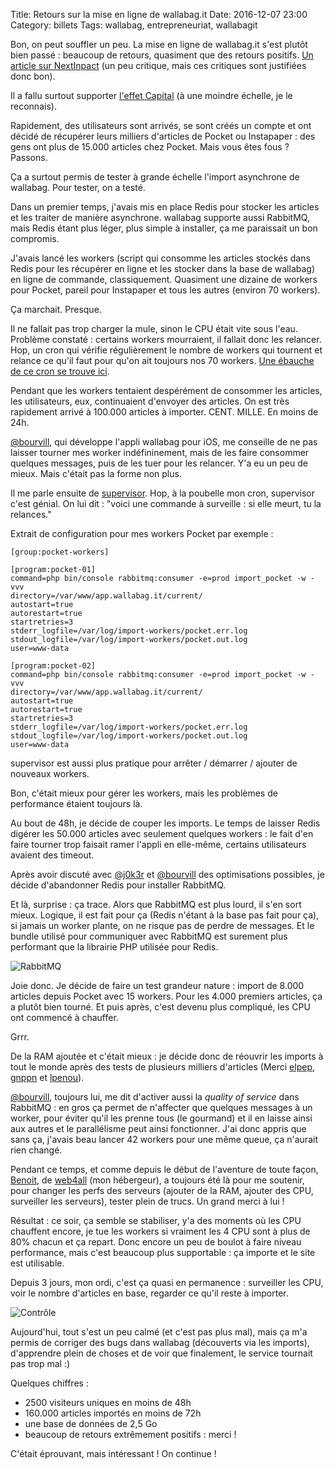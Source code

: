 Title: Retours sur la mise en ligne de wallabag.it
Date: 2016-12-07 23:00
Category: billets
Tags: wallabag, entrepreneuriat, wallabagit

Bon, on peut souffler un peu. La mise en ligne de wallabag.it s'est plutôt bien passé : beaucoup de retours, quasiment que des retours positifs. [Un article sur NextInpact](http://www.nextinpact.com/news/102394-wallabag-propose-desormais-solution-hebergee-a-12-euros-par-an.htm) (un peu critique, mais ces critiques sont justifiées donc bon).

Il a fallu surtout supporter [l'effet Capital](http://1001pharmacies.github.io/general/effet-capital) (à une moindre échelle, je le reconnais).

Rapidement, des utilisateurs sont arrivés, se sont créés un compte et ont décidé de récupérer leurs milliers d'articles de Pocket ou Instapaper : des gens ont plus de 15.000 articles chez Pocket. Mais vous êtes fous ? Passons.

Ça a surtout permis de tester à grande échelle l'import asynchrone de wallabag. Pour tester, on a testé.

Dans un premier temps, j'avais mis en place Redis pour stocker les articles et les traiter de manière asynchrone. wallabag supporte aussi RabbitMQ, mais Redis étant plus léger, plus simple à installer, ça me paraissait un bon compromis.

J'avais lancé les workers (script qui consomme les articles stockés dans Redis pour les récupérer en ligne et les stocker dans la base de wallabag) en ligne de commande, classiquement. Quasiment une dizaine de workers pour Pocket, pareil pour Instapaper et tous les autres (environ 70 workers).

Ça marchait. Presque.

Il ne fallait pas trop charger la mule, sinon le CPU était vite sous l'eau. Problème constaté : certains workers mourraient, il fallait donc les relancer. Hop, un cron qui vérifie régulièrement le nombre de workers qui tournent et relance ce qu'il faut pour qu'on ait toujours nos 70 workers. [Une ébauche de ce cron se trouve ici](https://gist.github.com/nicosomb/976c7888d653b338fcab1787fa6c75ef).

Pendant que les workers tentaient despérément de consommer les articles, les utilisateurs, eux, continuaient d'envoyer des articles. On est très rapidement arrivé à 100.000 articles à importer. CENT. MILLE. En moins de 24h.

[@bourvill](https://github.com/bourvill), qui développe l'appli wallabag pour iOS, me conseille de ne pas laisser tourner mes worker indéfininement, mais de les faire consommer quelques messages, puis de les tuer pour les relancer. Y'a eu un peu de mieux. Mais c'était pas la forme non plus.

Il me parle ensuite de [supervisor](http://supervisord.org/). Hop, à la poubelle mon cron, supervisor c'est génial. On lui dit : "voici une commande à surveille : si elle meurt, tu la relances."

Extrait de configuration pour mes workers Pocket par exemple :

```
[group:pocket-workers]

[program:pocket-01]
command=php bin/console rabbitmq:consumer -e=prod import_pocket -w -vvv
directory=/var/www/app.wallabag.it/current/
autostart=true
autorestart=true
startretries=3
stderr_logfile=/var/log/import-workers/pocket.err.log
stdout_logfile=/var/log/import-workers/pocket.out.log
user=www-data

[program:pocket-02]
command=php bin/console rabbitmq:consumer -e=prod import_pocket -w -vvv
directory=/var/www/app.wallabag.it/current/
autostart=true
autorestart=true
startretries=3
stderr_logfile=/var/log/import-workers/pocket.err.log
stdout_logfile=/var/log/import-workers/pocket.out.log
user=www-data
```

supervisor est aussi plus pratique pour arrêter / démarrer / ajouter de nouveaux workers.

Bon, c'était mieux pour gérer les workers, mais les problèmes de performance étaient toujours là.

Au bout de 48h, je décide de couper les imports. Le temps de laisser Redis digérer les 50.000 articles avec seulement quelques workers : le fait d'en faire tourner trop faisait ramer l'appli en elle-même, certains utilisateurs avaient des timeout.

Après avoir discuté avec [@j0k3r](https://github.com/j0k3r) et [@bourvill](https://github.com/bourvill) des optimisations possibles, je décide d'abandonner Redis pour installer RabbitMQ.

Et là, surprise : ça trace. Alors que RabbitMQ est plus lourd, il s'en sort mieux. Logique, il est fait pour ça (Redis n'étant à la base pas fait pour ça), si jamais un worker plante, on ne risque pas de perdre de messages. Et le bundle utilisé pour communiquer avec RabbitMQ est surement plus performant que la librairie PHP utilisée pour Redis.

![RabbitMQ]({static}/images/retours-mise-ligne/rabbitmq.png#mid "RabbitMQ")

Joie donc. Je décide de faire un test grandeur nature : import de 8.000 articles depuis Pocket avec 15 workers. Pour les 4.000 premiers articles, ça a plutôt bien tourné. Et puis après, c'est devenu plus compliqué, les CPU ont commencé à chauffer.

Grrr.

De la RAM ajoutée et c'était mieux : je décide donc de réouvrir les imports à tout le monde après des tests de plusieurs milliers d'articles (Merci [elpep](https://twitter.com/elpep), [gnppn](https://twitter.com/gnppn) et [lpenou](https://twitter.com/lpenou)).

[@bourvill](https://github.com/bourvill), toujours lui, me dit d'activer aussi la *quality of service* dans RabbitMQ : en gros ça permet de n'affecter que quelques messages à un worker, pour éviter qu'il les prenne tous (le gourmand) et il en laisse ainsi aux autres et le parallélisme peut ainsi fonctionner. J'ai donc appris que sans ça, j'avais beau lancer 42 workers pour une même queue, ça n'aurait rien changé.

Pendant ce temps, et comme depuis le début de l'aventure de toute façon, [Benoit](https://twitter.com/benoitgeorgelin), de [web4all](https://www.web4all.fr/) (mon hébergeur), a toujours été là pour me soutenir, pour changer les perfs des serveurs (ajouter de la RAM, ajouter des CPU, surveiller les serveurs), tester plein de trucs. Un grand merci à lui !

Résultat : ce soir, ça semble se stabiliser, y'a des moments où les CPU chauffent encore, je tue les workers si vraiment les 4 CPU sont à plus de 80% chacun et ça repart. Donc encore un peu de boulot à faire niveau performance, mais c'est beaucoup plus supportable : ça importe et le site est utilisable.

Depuis 3 jours, mon ordi, c'est ça quasi en permanence : surveiller les CPU, voir le nombre d'articles en base, regarder ce qu'il reste à importer.

![Contrôle]({static}/images/retours-mise-ligne/iterm.jpg#mid "Contrôle")

Aujourd'hui, tout s'est un peu calmé (et c'est pas plus mal), mais ça m'a permis de corriger des bugs dans wallabag (découverts via les imports), d'apprendre plein de choses et de voir que finalement, le service tournait pas trop mal :)

Quelques chiffres :

* 2500 visiteurs uniques en moins de 48h
* 160.000 articles importés en moins de 72h
* une base de données de 2,5 Go
* beaucoup de retours extrêmement positifs : merci !

C'était éprouvant, mais intéressant ! On continue !
